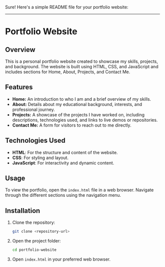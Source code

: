 Sure! Here's a simple README file for your portfolio website:

---

# Portfolio Website

## Overview
This is a personal portfolio website created to showcase my skills, projects, and background. The website is built using HTML, CSS, and JavaScript and includes sections for Home, About, Projects, and Contact Me.

## Features
- **Home:** An introduction to who I am and a brief overview of my skills.
- **About:** Details about my educational background, interests, and professional journey.
- **Projects:** A showcase of the projects I have worked on, including descriptions, technologies used, and links to live demos or repositories.
- **Contact Me:** A form for visitors to reach out to me directly.

## Technologies Used
- **HTML**: For the structure and content of the website.
- **CSS**: For styling and layout.
- **JavaScript**: For interactivity and dynamic content.

## Usage
To view the portfolio, open the `index.html` file in a web browser. Navigate through the different sections using the navigation menu.

## Installation
1. Clone the repository:
   ```bash
   git clone <repository-url>
   ```
2. Open the project folder:
   ```bash
   cd portfolio-website
   ```
3. Open `index.html` in your preferred web browser.

